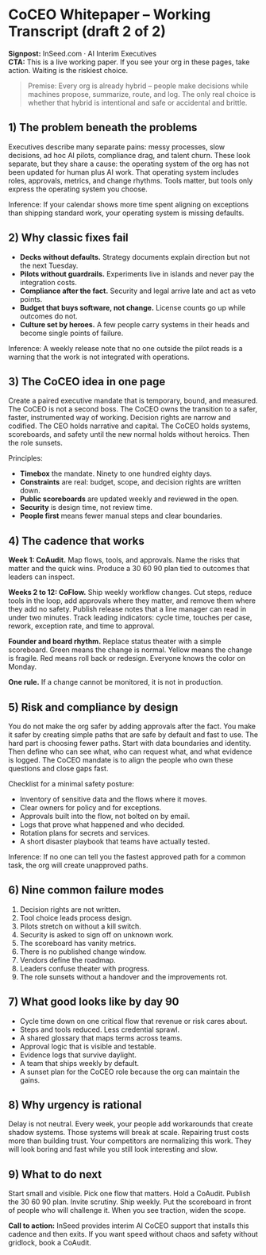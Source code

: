 # CoCEO Whitepaper – Working Transcript (draft 2 of 2)

**Signpost:** InSeed.com · AI Interim Executives  
**CTA:** This is a live working paper. If you see your org in these pages, take action. Waiting is the riskiest choice.

> Premise: Every org is already hybrid – people make decisions while machines propose, summarize, route, and log. The only real choice is whether that hybrid is intentional and safe or accidental and brittle.

## 1) The problem beneath the problems
Executives describe many separate pains: messy processes, slow decisions, ad hoc AI pilots, compliance drag, and talent churn. These look separate, but they share a cause: the operating system of the org has not been updated for human plus AI work. That operating system includes roles, approvals, metrics, and change rhythms. Tools matter, but tools only express the operating system you choose.

Inference: If your calendar shows more time spent aligning on exceptions than shipping standard work, your operating system is missing defaults.

## 2) Why classic fixes fail
- **Decks without defaults.** Strategy documents explain direction but not the next Tuesday.  
- **Pilots without guardrails.** Experiments live in islands and never pay the integration costs.  
- **Compliance after the fact.** Security and legal arrive late and act as veto points.  
- **Budget that buys software, not change.** License counts go up while outcomes do not.  
- **Culture set by heroes.** A few people carry systems in their heads and become single points of failure.

Inference: A weekly release note that no one outside the pilot reads is a warning that the work is not integrated with operations.

## 3) The CoCEO idea in one page
Create a paired executive mandate that is temporary, bound, and measured. The CoCEO is not a second boss. The CoCEO owns the transition to a safer, faster, instrumented way of working. Decision rights are narrow and codified. The CEO holds narrative and capital. The CoCEO holds systems, scoreboards, and safety until the new normal holds without heroics. Then the role sunsets.

Principles:
- **Timebox** the mandate. Ninety to one hundred eighty days.  
- **Constraints** are real: budget, scope, and decision rights are written down.  
- **Public scoreboards** are updated weekly and reviewed in the open.  
- **Security** is design time, not review time.  
- **People first** means fewer manual steps and clear boundaries.

## 4) The cadence that works
**Week 1: CoAudit.** Map flows, tools, and approvals. Name the risks that matter and the quick wins. Produce a 30 60 90 plan tied to outcomes that leaders can inspect.

**Weeks 2 to 12: CoFlow.** Ship weekly workflow changes. Cut steps, reduce tools in the loop, add approvals where they matter, and remove them where they add no safety. Publish release notes that a line manager can read in under two minutes. Track leading indicators: cycle time, touches per case, rework, exception rate, and time to approval.

**Founder and board rhythm.** Replace status theater with a simple scoreboard. Green means the change is normal. Yellow means the change is fragile. Red means roll back or redesign. Everyone knows the color on Monday.

**One rule.** If a change cannot be monitored, it is not in production.

## 5) Risk and compliance by design
You do not make the org safer by adding approvals after the fact. You make it safer by creating simple paths that are safe by default and fast to use. The hard part is choosing fewer paths. Start with data boundaries and identity. Then define who can see what, who can request what, and what evidence is logged. The CoCEO mandate is to align the people who own these questions and close gaps fast.

Checklist for a minimal safety posture:
- Inventory of sensitive data and the flows where it moves.  
- Clear owners for policy and for exceptions.  
- Approvals built into the flow, not bolted on by email.  
- Logs that prove what happened and who decided.  
- Rotation plans for secrets and services.  
- A short disaster playbook that teams have actually tested.

Inference: If no one can tell you the fastest approved path for a common task, the org will create unapproved paths.

## 6) Nine common failure modes
1) Decision rights are not written.  
2) Tool choice leads process design.  
3) Pilots stretch on without a kill switch.  
4) Security is asked to sign off on unknown work.  
5) The scoreboard has vanity metrics.  
6) There is no published change window.  
7) Vendors define the roadmap.  
8) Leaders confuse theater with progress.  
9) The role sunsets without a handover and the improvements rot.

## 7) What good looks like by day 90
- Cycle time down on one critical flow that revenue or risk cares about.  
- Steps and tools reduced. Less credential sprawl.  
- A shared glossary that maps terms across teams.  
- Approval logic that is visible and testable.  
- Evidence logs that survive daylight.  
- A team that ships weekly by default.  
- A sunset plan for the CoCEO role because the org can maintain the gains.

## 8) Why urgency is rational
Delay is not neutral. Every week, your people add workarounds that create shadow systems. Those systems will break at scale. Repairing trust costs more than building trust. Your competitors are normalizing this work. They will look boring and fast while you still look interesting and slow.

## 9) What to do next
Start small and visible. Pick one flow that matters. Hold a CoAudit. Publish the 30 60 90 plan. Invite scrutiny. Ship weekly. Put the scoreboard in front of people who will challenge it. When you see traction, widen the scope.

**Call to action:** InSeed provides interim AI CoCEO support that installs this cadence and then exits. If you want speed without chaos and safety without gridlock, book a CoAudit.
